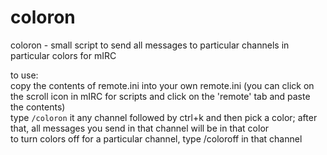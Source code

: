 # coloron
coloron - small script to send all messages to particular channels in particular colors for mIRC

to use:\
copy the contents of remote.ini into your own remote.ini (you can click on the scroll icon in mIRC for scripts and click on the 'remote' tab and paste the contents)\
type `/coloron` it any channel followed by ctrl+k and then pick a color; after that, all messages you send in that channel will be in that color\
to turn colors off for a particular channel, type /coloroff in that channel


